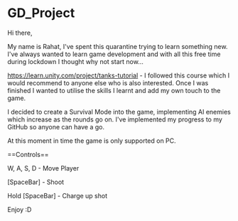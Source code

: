 # GD_Project

Hi there,

My name is Rahat, I've spent this quarantine trying to learn something new.
I've always wanted to learn game development and with all this free time during lockdown I thought why not start now...

https://learn.unity.com/project/tanks-tutorial - I followed this course which I would recommend to anyone else who is also interested. Once I was finished I wanted to utilise the skills I learnt and add my own touch to the game.

I decided to create a Survival Mode into the game, implementing AI enemies which increase as the rounds go on. I've implemented my progress to my GitHub so anyone can have a go. 

At this moment in time the game is only supported on PC.

==Controls==

W, A, S, D - Move Player

[SpaceBar] - Shoot

Hold [SpaceBar] - Charge up shot

Enjoy :D
